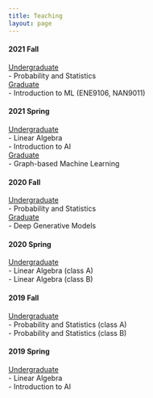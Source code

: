 ```yaml
---
title: Teaching
layout: page
---
```


<h4>2021 Fall</h4>
<p> <u>Undergraduate</u><br>
- Probability and Statistics<br>
<u>Graduate</u><br>
- Introduction to ML (ENE9106, NAN9011)<br>

<h4>2021 Spring</h4>
<p> <u>Undergraduate</u><br>
- Linear Algebra<br>
- Introduction to AI<br>
<u>Graduate</u><br>
- Graph-based Machine Learning</p>

<h4>2020 Fall</h4>
<p> <u>Undergraduate</u><br>
- Probability and Statistics<br>
<u>Graduate</u><br>
- Deep Generative Models</p>

<h4>2020 Spring</h4>
<p> <u>Undergraduate</u><br>
- Linear Algebra (class A)<br>
- Linear Algebra (class B)</p>

<h4>2019 Fall</h4>
<p> <u>Undergraduate</u><br>
- Probability and Statistics (class A)<br>
- Probability and Statistics (class B)</p>

<h4>2019 Spring</h4>
<p> <u>Undergraduate</u><br>
- Linear Algebra<br>
- Introduction to AI</p>

